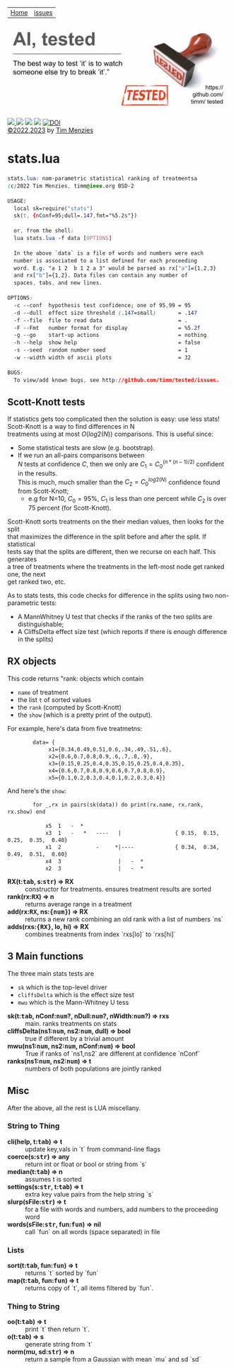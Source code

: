 <p>&nbsp;
<a name=top></a>
<table><tr>
<td><a href="/README.md#top">Home</a>
<td><a href="http:github.com/timm/tested/issues">issues</a>
</tr></table>
<img  align=center width=600 src="/docs/img/banner.png"></p>
<p> <img src="https://img.shields.io/badge/task-ai-blueviolet"><a
href="https://github.com/timm/tested/actions/workflows/tests.yml"> <img 
 src="https://github.com/timm/tested/actions/workflows/tests.yml/badge.svg"></a> <img 
 src="https://img.shields.io/badge/language-lua-orange"> <img 
 src="https://img.shields.io/badge/purpose-teaching-yellow"> <a 
 href="https://zenodo.org/badge/latestdoi/569981645"> <img 
 src="https://zenodo.org/badge/569981645.svg" alt="DOI"></a><br>
<a href="/LICENSE.md">&copy;2022,2023</a> by <a href="http://menzies.us">Tim Menzies</a></p>


# stats.lua

```css
stats.lua: nom-parametric statistical ranking of treatmentsa
(c)2022 Tim Menzies, timm@ieee.org BSD-2

USAGE:
  local sk=require("stats")
  sk(t, {nConf=95;dull=.147,fmt="%5.2s"})

  or, from the shell:
  lua stats.lua -f data [OPTIONS]

  In the above `data` is a file of words and numbers were each
  number is associated to a list defined for each proceeding
  word. E.g. "a 1 2  b 1 2 a 3" would be parsed as rx["a"]={1,2,3}
  and rx["b"]={1,2}. Data files can contain any number of 
  spaces, tabs, and new lines.

OPTIONS:
  -c --conf  hypothesis test confidence; one of 95,99 = 95
  -d --dull  effect size threshold (.147=small)       = .147
  -f --file  file to read data                        = .
  -F --Fmt   number format for display                = %5.2f
  -g --go    start-up actions                         = nothing
  -h --help  show help                                = false
  -s --seed  random number seed                       = 1
  -w --width width of ascii plots                     = 32
  
BUGS:
  To view/add known bugs, see http://github.com/timm/tested/issues.

```
 
## Scott-Knott tests	
If statistics gets too complicated then the solution is easy: use less stats!	
Scott-Knott is a way to find differences in N	
treatments using at most $O(log2(N))$ comparisons. This is useful since:	
- Some statistical tests are slow (e.g. bootstrap). 	
- If we run an all-pairs comparisons between	
  $N$ tests at confidence $C$, then we only are $C_1=C_0^{(n*(n-1)/2)}$ confident in the results.	
  This is much, much smaller than the $C_2=C_0^{log2(N)}$ confidence found from Scott-Knott;	
  - e.g for N=10, $C_0=95$%, $C_1$ is less than one percent while $C_2$ is over	
   75 percent (for Scott-Knott).	
 	
Scott-Knott sorts treatments on the their median values, then looks for the split	
that maximizes the difference in the split before and after the split. If statistical	
tests say that the splits are different, then we recurse on each half. This generates	
a tree of treatments where the treatments in the left-most node get ranked one, the next	
get ranked two, etc. 	
 	
As to stats tests, this code checks for difference in the splits using two non-parametric tests:	
- A MannWhitney U test that checks if the ranks of the two splits are distinguishable;	
- A CliffsDelta effect size test (which reports if there is enough difference in the splits)	
## RX objects	
This code returns "rank: objects which contain	
- `name` of treatment	
- the list `t` of sorted values	
- the `rank` (computed by Scott-Knott)	
- the `show` (which is a pretty print of the output).	
 	
For example, here's data from five treatmetns:	
 	
            data= {	
                 x1={0.34,0.49,0.51,0.6,.34,.49,.51,.6},	
                 x2={0.6,0.7,0.8,0.9,.6,.7,.8,.9},	
                 x3={0.15,0.25,0.4,0.35,0.15,0.25,0.4,0.35},	
                 x4={0.6,0.7,0.8,0.9,0.6,0.7,0.8,0.9},	
                 x5={0.1,0.2,0.3,0.4,0.1,0.2,0.3,0.4}}	
 	
And here's the `show`:	
 	
            for _,rx in pairs(sk(data)) do print(rx.name, rx.rank, rx.show) end	
        	
        		x5	1	-  * 	
        		x3	1	-   *   ----   |                 { 0.15,  0.15,  0.25,  0.35,  0.40}	
        		x1	2	        -     *|----             { 0.34,  0.34,  0.49,  0.51,  0.60}	
        		x4	3	               |   -  *   	
        		x2	3	               |   -  *   	

<dl>
<dt><b> RX(t:<tt>tab</tt>, s:<tt>str</tt>) &rArr;  RX </b></dt><dd>  constructor for treatments. ensures treatment results are sorted </dd>
<dt><b> rank(rx:<tt>RX</tt>) &rArr;  n </b></dt><dd>  returns average range in a treatment   </dd>
<dt><b> add(rx:<tt>RX</tt>, ns:<tt>{num}</tt>) &rArr;  RX </b></dt><dd>  returns a new rank combining an old rank with a list of numbers `ns` </dd>
<dt><b> adds(rxs:<tt>{RX}</tt>, lo, hi) &rArr;  RX </b></dt><dd>  combines treatments from index `rxs[lo]` to `rxs[hi]` </dd>
</dl>

## 3 Main functions	
The three main stats tests are	
- `sk` which is the top-level driver 	
- `cliffsDelta` which is the effect size test	
- `mwu` which is the Mann-Whitney U tess	

<dl>
<dt><b> sk(t:<tt>tab</tt>,   nConf:<tt>num</tt>?, nDull:<tt>num</tt>?, nWidth:<tt>num</tt>?) &rArr;  rxs </b></dt><dd>  main. ranks treatments on stats </dd>
<dt><b> cliffsDelta(ns1:<tt>num</tt>, ns2:<tt>num</tt>,  dull) &rArr;  bool </b></dt><dd>  true if different by a trivial amount </dd>
<dt><b> mwu(ns1:<tt>num</tt>, ns2:<tt>num</tt>, nConf:<tt>num</tt>) &rArr; bool </b></dt><dd>  True if ranks of `ns1,ns2` are different at confidence `nConf`  </dd>
<dt><b> ranks(ns1:<tt>num</tt>, ns2:<tt>num</tt>) &rArr; t </b></dt><dd>  numbers of both populations are jointly ranked  </dd>
</dl>

##  Misc	
After the above, all the rest is LUA miscellany.	
### String to Thing	

<dl>
<dt><b> cli(help, t:<tt>tab</tt>) &rArr;  t </b></dt><dd>  update key,vals in `t` from command-line flags </dd>
<dt><b> coerce(s:<tt>str</tt>) &rArr;  any </b></dt><dd>  return int or float or bool or string from `s` </dd>
<dt><b> median(t:<tt>tab</tt>) &rArr;  n </b></dt><dd>  assumes t is sorted  </dd>
<dt><b> settings(s:<tt>str</tt>, t:<tt>tab</tt>) &rArr;  t </b></dt><dd>  extra key value pairs from the help string `s` </dd>
<dt><b> slurp(sFile:<tt>str</tt>) &rArr;  t </b></dt><dd>  for a file with words and numbers, add numbers to the proceeding word </dd>
<dt><b> words(sFile:<tt>str</tt>, fun:<tt>fun</tt>) &rArr;  nil </b></dt><dd>  call `fun` on all words (space separated) in file </dd>
</dl>

### Lists	

<dl>
<dt><b> sort(t:<tt>tab</tt>, fun:<tt>fun</tt>) &rArr;  t </b></dt><dd>  returns `t` sorted by `fun`  </dd>
<dt><b> map(t:<tt>tab</tt>, fun:<tt>fun</tt>) &rArr;  t </b></dt><dd>  returns copy of `t`, all items filtered by `fun`. </dd>
</dl>

### Thing to String	

<dl>
<dt><b> oo(t:<tt>tab</tt>) &rArr;  t </b></dt><dd>  print `t` then return `t`. </dd>
<dt><b> o(t:<tt>tab</tt>) &rArr;  s </b></dt><dd>  generate string from `t`  </dd>
<dt><b> norm(mu, sd:<tt>str</tt>) &rArr;  n </b></dt><dd>  return a sample from a Gaussian with mean `mu` and sd `sd` </dd>
</dl>

